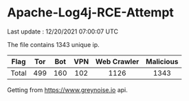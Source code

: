 
# Apache-Log4j-RCE-Attempt

Last update : 12/20/2021 07:00:07 UTC

The file contains 1343 unique ip.

| Flag | Tor | Bot | VPN | Web Crawler | Malicious |
| :-:  | :-: | :-: | :-: | :-:         | :-:       |
| Total| 499  | 160  | 102  | 1126          | 1343        |

Getting from https://www.greynoise.io api.